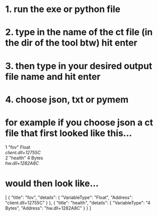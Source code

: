 # 1. run the exe or python file
# 2. type in the name of the ct file (in the dir of the tool btw) hit enter
# 3. then type in your desired output file name and hit enter
# 4. choose json, txt or pymem
# for example if you choose json a ct file that first looked like this...
<CheatTable CheatEngineTableVersion="46">
  <CheatEntries>
    <CheatEntry>
      <ID>1</ID>
      <Description>"fov"</Description>
      <VariableType>Float</VariableType>
      <Address>client.dll+12755C</Address>
    </CheatEntry>
    <CheatEntry>
      <ID>2</ID>
      <Description>"health"</Description>
      <VariableType>4 Bytes</VariableType>
      <Address>hw.dll+1282A8C</Address>
    </CheatEntry>
  </CheatEntries>
  <UserdefinedSymbols/>
</CheatTable>

# would then look like...
[
  {
    "title": "fov",
    "details": {
      "VariableType": "Float",
      "Address": "client.dll+12755C"
    }
  },
  {
    "title": "health",
    "details": {
      "VariableType": "4 Bytes",
      "Address": "hw.dll+1282A8C"
    }
  }
]
